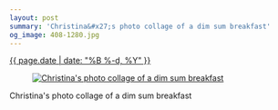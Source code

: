 ```yaml
---
layout: post
summary: 'Christina&#x27;s photo collage of a dim sum breakfast'
og_image: 408-1280.jpg
---
```


<div class="post">
 <time>
  <a href="/408">
   {{ page.date | date: "%B %-d, %Y" }}
  </a>
 </time>
 <a href="/408">
  <figure data-taken="5/25/2015">
   <img alt="Christina's photo collage of a dim sum breakfast" sizes="(min-width: 700px) 50vw, calc(100vw - 2rem)" src="{{ site.assets_url }}/408-640.jpg" srcset="{{ site.assets_url }}/408-1280.jpg 1280w, {{ site.assets_url }}/408-960.jpg 960w, {{ site.assets_url }}/408-640.jpg 640w, {{ site.assets_url }}/408-320.jpg 320w"/>
  </figure>
 </a>
 <span>
  Christina's photo collage of a dim sum breakfast
 </span>
</div>
